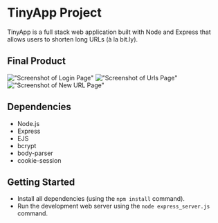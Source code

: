 # TinyApp Project

TinyApp is a full stack web application built with Node and Express that allows users to shorten long URLs (à la bit.ly).

## Final Product

!["Screenshot of Login Page"](#)
!["Screenshot of Urls Page"](#)
!["Screenshot of New URL Page"](#)

## Dependencies

- Node.js
- Express
- EJS
- bcrypt
- body-parser
- cookie-session

## Getting Started

- Install all dependencies (using the `npm install` command).
- Run the development web server using the `node express_server.js` command.
